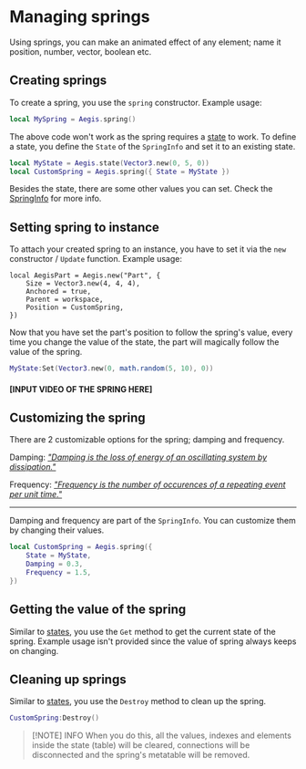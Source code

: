# Managing springs

Using springs, you can make an animated effect of any element; name it position, number, vector, boolean etc.

## Creating springs

To create a spring, you use the `spring` constructor. Example usage:

```lua
local MySpring = Aegis.spring()
```

The above code won't work as the spring requires a [state](/api/state) to work. To define a state, you define the `State` of the `SpringInfo` and set it to an existing state.

```lua
local MyState = Aegis.state(Vector3.new(0, 5, 0))
local CustomSpring = Aegis.spring({ State = MyState })
```

Besides the state, there are some other values you can set. Check the [SpringInfo](/api/#springinfo) for more info.

## Setting spring to instance

To attach your created spring to an instance, you have to set it via the `new` constructor / `Update` function. Example usage:

```lua{5}
local AegisPart = Aegis.new("Part", {
	Size = Vector3.new(4, 4, 4),
	Anchored = true,
	Parent = workspace,
	Position = CustomSpring,
})
```

Now that you have set the part's position to follow the spring's value, every time you change the value of the state, the part will magically follow the value of the spring.

```lua
MyState:Set(Vector3.new(0, math.random(5, 10), 0))
```

#### [INPUT VIDEO OF THE SPRING HERE]

## Customizing the spring

There are 2 customizable options for the spring; damping and frequency.

Damping: [_"Damping is the loss of energy of an oscillating system by dissipation."_](https://en.wikipedia.org/wiki/Damping)

Frequency: [_"Frequency is the number of occurences of a repeating event per unit time."_](https://en.wikipedia.org/wiki/Frequency)

---

Damping and frequency are part of the `SpringInfo`. You can customize them by changing their values.

```lua
local CustomSpring = Aegis.spring({
	State = MyState,
	Damping = 0.3,
	Frequency = 1.5,
})
```

## Getting the value of the spring

Similar to [states](/api/state), you use the `Get` method to get the current state of the spring.
Example usage isn't provided since the value of spring always keeps on changing.

## Cleaning up springs

Similar to [states](/api/state), you use the `Destroy` method to clean up the spring.

```lua
CustomSpring:Destroy()
```

> [!NOTE] INFO
> When you do this, all the values, indexes and elements inside the state (table) will be cleared, connections will be disconnected and the spring's metatable will be removed.

